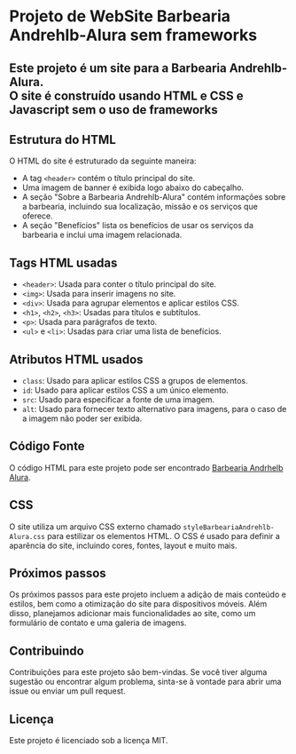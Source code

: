 <h1> Projeto de WebSite Barbearia Andrehlb-Alura sem frameworks </h1>

<h2> Este projeto é um site para a Barbearia Andrehlb-Alura. <br> O site é construído usando HTML e CSS e Javascript sem o uso de frameworks </h2>

## Estrutura do HTML

O HTML do site é estruturado da seguinte maneira:

- A tag `<header>` contém o título principal do site.
- Uma imagem de banner é exibida logo abaixo do cabeçalho.
- A seção "Sobre a Barbearia Andrehlb-Alura" contém informações sobre a barbearia, incluindo sua localização, missão e os serviços que oferece.
- A seção "Benefícios" lista os benefícios de usar os serviços da barbearia e inclui uma imagem relacionada.

## Tags HTML usadas

- `<header>`: Usada para conter o título principal do site.
- `<img>`: Usada para inserir imagens no site.
- `<div>`: Usada para agrupar elementos e aplicar estilos CSS.
- `<h1>`, `<h2>`, `<h3>`: Usadas para títulos e subtítulos.
- `<p>`: Usada para parágrafos de texto.
- `<ul>` e `<li>`: Usadas para criar uma lista de benefícios.

## Atributos HTML usados

- `class`: Usado para aplicar estilos CSS a grupos de elementos.
- `id`: Usado para aplicar estilos CSS a um único elemento.
- `src`: Usado para especificar a fonte de uma imagem.
- `alt`: Usado para fornecer texto alternativo para imagens, para o caso de a imagem não poder ser exibida.

## Código Fonte

O código HTML para este projeto pode ser encontrado [Barbearia  Andrhelb Alura](https://github.com/Andrehlb/andrehlb-helloone.github.io/blob/32a375cb3ba82b1b57504caf611eaf5b4aed90b1/indexBarbearia-Andrehlb-Alura.html).

## CSS

O site utiliza um arquivo CSS externo chamado `styleBarbeariaAndrehlb-Alura.css` para estilizar os elementos HTML. O CSS é usado para definir a aparência do site, incluindo cores, fontes, layout e muito mais.

## Próximos passos

Os próximos passos para este projeto incluem a adição de mais conteúdo e estilos, bem como a otimização do site para dispositivos móveis. Além disso, planejamos adicionar mais funcionalidades ao site, como um formulário de contato e uma galeria de imagens.

## Contribuindo

Contribuições para este projeto são bem-vindas. Se você tiver alguma sugestão ou encontrar algum problema, sinta-se à vontade para abrir uma issue ou enviar um pull request.

## Licença

Este projeto é licenciado sob a licença MIT.
